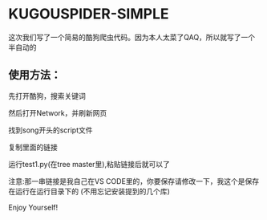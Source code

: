 # KUGOUSPIDER-SIMPLE
这次我们写了一个简易的酷狗爬虫代码。因为本人太菜了QAQ，所以就写了一个半自动的

## 使用方法：

先打开酷狗，搜索关键词

然后打开Network，并刷新网页

找到song开头的script文件

复制里面的链接

运行test1.py(在tree master里),粘贴链接后就可以了

注意:那一串链接是我自己在VS CODE里的，你要保存请修改一下，我这个是保存在运行在运行目录下的
(不用忘记安装提到的几个库)

Enjoy Yourself!
